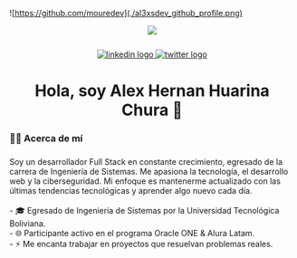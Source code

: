 ![https://github.com/mouredev](./al3xsdev_github_profile.png)

<div align="center">
  <img height="150" src="https://camo.githubusercontent.com/62da68eb62b1e5f175f7d1f0191dd89a653d7908feb22d37d4a0ab07365d6791/68747470733a2f2f6d656469612e67697068792e636f6d2f6d656469612f4d3967624264396e6244724f5475314d71782f67697068792e676966"  />
</div>

###

<div align="center">
  <a href="https://www.linkedin.com/in/alexhuarina/" target="_blank">
    <img src="https://img.shields.io/static/v1?message=LinkedIn&logo=linkedin&label=&color=0077B5&logoColor=white&labelColor=&style=for-the-badge" height="25" alt="linkedin logo"  />
  </a>
  <a href="https://x.com/al3xsdev" target="_blank">
    <img src="https://img.shields.io/static/v1?message=Twitter&logo=twitter&label=&color=1DA1F2&logoColor=white&labelColor=&style=for-the-badge" height="25" alt="twitter logo"  />
  </a>
</div>

###

<h1 align="center">Hola, soy Alex Hernan Huarina Chura 👋</h1>

###

<h3 align="left">👩‍💻  Acerca de mí</h3>

###

<p align="left">Soy un desarrollador Full Stack en constante crecimiento, egresado de la carrera de Ingeniería de Sistemas. Me apasiona la tecnología, el desarrollo web y la ciberseguridad. Mi enfoque es mantenerme actualizado con las últimas tendencias tecnológicas y aprender algo nuevo cada día.<br><br>- 🎓 Egresado de Ingeniería de Sistemas por la Universidad Tecnológica Boliviana.<br>- 🌐 Participante activo en el programa Oracle ONE & Alura Latam.<br>- ⚡ Me encanta trabajar en proyectos que resuelvan problemas reales.</p>

###

